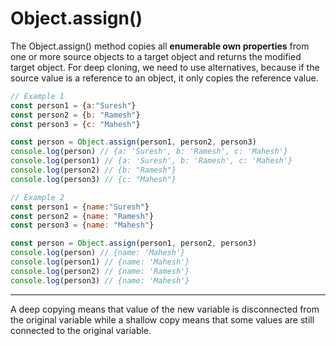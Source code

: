 # Object.assign()

The Object.assign() method copies all <b>enumerable own properties</b> from one or more source objects to a target object and returns the modified target object. For deep cloning, we need to use alternatives, because if the source value is a reference to an object, it only copies the reference value.

```js
// Example 1
const person1 = {a:"Suresh"}
const person2 = {b: "Ramesh"}
const person3 = {c: "Mahesh"}

const person = Object.assign(person1, person2, person3)
console.log(person) // {a: 'Suresh', b: 'Ramesh', c: 'Mahesh'}
console.log(person1) // {a: 'Suresh', b: 'Ramesh', c: 'Mahesh'}
console.log(person2) // {b: "Ramesh"}
console.log(person3) // {c: "Mahesh"}
```

```js
// Example 2
const person1 = {name:"Suresh"}
const person2 = {name: "Ramesh"}
const person3 = {name: "Mahesh"}

const person = Object.assign(person1, person2, person3)
console.log(person) // {name: 'Mahesh'}
console.log(person1) // {name: 'Mahesh'}
console.log(person2) // {name: 'Ramesh'}
console.log(person3) // {name: 'Mahesh'}
```

<hr>
A deep copying means that value of the new variable is disconnected from the original variable while a shallow copy means that some values are still connected to the original variable.
